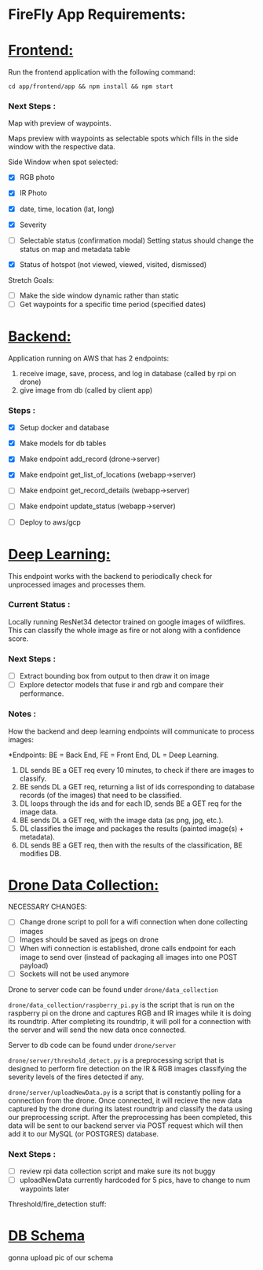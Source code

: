 # FireFly App Requirements:


# <u> Frontend: </u>

Run the frontend application with the following command:

`cd app/frontend/app && npm install && npm start`

### <b> Next Steps </B>:

Map with preview of waypoints.

Maps preview with waypoints as selectable spots which fills in the side window with the respective data.

Side Window when spot selected:
- [X] RGB photo
- [X] IR Photo
- [X] date, time, location (lat, long)
- [X] Severity
- [ ] Selectable status (confirmation modal) Setting status should change the status on map and metadata table
- [X] Status of hotspot (not viewed, viewed, visited, dismissed)


Stretch Goals:
- [ ] Make the side window dynamic rather than static
- [ ] Get waypoints for a specific time period (specified dates)

# <u> Backend: </u>

Application running on AWS that has 2 endpoints:
1) receive image, save, process, and log in database (called by rpi on drone)
2) give image from db (called by client app)

### <b> Steps </B>:
- [x] Setup docker and database
- [x] Make models for db tables
- [x] Make endpoint add_record (drone->server)
- [x] Make endpoint get_list_of_locations (webapp->server)
- [ ] Make endpoint get_record_details (webapp->server)
- [ ] Make endpoint update_status (webapp->server)
- [ ] Deploy to aws/gcp


# <u> Deep Learning: </u>
This endpoint works with the backend to periodically check for unprocessed images and processes them.

### <b> Current Status </B>:
Locally running ResNet34 detector trained on google images of wildfires.
This can classify the whole image as fire or not along with a confidence score.

### <b> Next Steps </B>:
- [ ] Extract bounding box from output to then draw it on image
- [ ] Explore detector models that fuse ir and rgb and compare their performance.

### <b> Notes </B>:

How the backend and deep learning endpoints will communicate to process images:

*Endpoints: BE = Back End, FE = Front End, DL = Deep Learning.
1. DL sends BE a GET req every 10 minutes, to check if there are images to classify.
2. BE sends DL a GET req, returning a list of ids corresponding to database records
    (of the images) that need to be classified.
3. DL loops through the ids and for each ID, sends BE a GET req for the image data.
4. BE sends DL a GET req, with the image data (as png, jpg, etc.).
5. DL classifies the image and packages the results (painted image(s) + metadata).
6. DL sends BE a GET req, then with the results of the classification, BE modifies DB.

# <u> Drone Data Collection: </u>
NECESSARY CHANGES:
- [ ] Change drone script to poll for a wifi connection when done collecting images
- [ ] Images should be saved as jpegs on drone
- [ ] When wifi connection is established, drone calls endpoint for each image to send over (instead of packaging all images into one POST payload)
- [ ] Sockets will not be used anymore

Drone to server code can be found under `drone/data_collection`

`drone/data_collection/raspberry_pi.py` is the script that is run on the raspberry pi on the drone and captures RGB and IR images while it is doing its roundtrip. After completing its roundtrip, it will poll for a connection with the server and will send the new data once connected.

Server to db code can be found under `drone/server`

`drone/server/threshold_detect.py` is a preprocessing script that is designed to perform fire detection on the IR & RGB images classifying the severity levels of the fires detected if any.

`drone/server/uploadNewData.py` is a script that is constantly polling for a connection from the drone. Once connected, it will recieve the new data captured by the drone during its latest roundtrip and classify the data using our preprocessing script. After the preprocessing has been completed, this data will be sent to our backend server via POST request which will then add it to our MySQL (or POSTGRES) database.

### <b> Next Steps </B>:

- [ ] review rpi data collection script and make sure its not buggy
- [ ] uploadNewData currently hardcoded for 5 pics, have to change to num waypoints later

Threshold/fire_detection stuff:

# <u> DB Schema </u>

gonna upload pic of our schema
